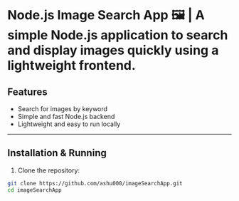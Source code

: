 # Node.js Image Search App 🖼️ | A simple **Node.js application** to search and display images quickly using a lightweight frontend. 

## Features

- Search for images by keyword
- Simple and fast Node.js backend
- Lightweight and easy to run locally

---

## Installation & Running

1. Clone the repository:

```bash
git clone https://github.com/ashu000/imageSearchApp.git
cd imageSearchApp

